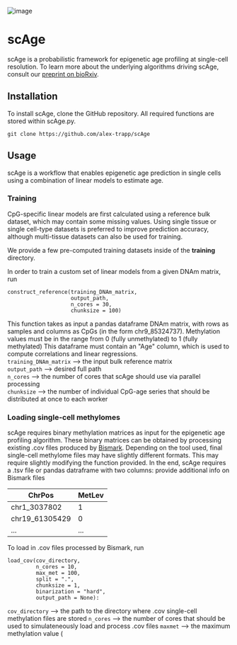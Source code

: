 ![image](https://user-images.githubusercontent.com/83630286/121631269-bfda1d80-ca4c-11eb-830b-6c8378d18160.png)

# scAge

scAge is a probabilistic framework for epigenetic age profiling at single-cell resolution.
To learn more about the underlying algorithms driving scAge, consult our [preprint on bioRxiv](https://www.biorxiv.org/content/10.1101/2021.03.13.435247v1).

## Installation
To install scAge, clone the GitHub repository. All required functions are stored within scAge.py.

`git clone https://github.com/alex-trapp/scAge`

## Usage
scAge is a workflow that enables epigenetic age prediction in single cells using a combination of linear models to estimate age.

### Training
CpG-specific linear models are first calculated using a reference bulk dataset, which may contain some missing values.
Using single tissue or single cell-type datasets is preferred to improve prediction accuracy, although multi-tissue datasets
can also be used for training.

We provide a few pre-computed training datasets inside of the **training** directory.

In order to train a custom set of linear models from a given DNAm matrix, run
```
construct_reference(training_DNAm_matrix,
                    output_path,
                    n_cores = 30,
                    chunksize = 100)
```
This function takes as input a pandas dataframe DNAm matrix, with rows as samples and columns as CpGs (in the form chr9_85324737). 
Methylation values must be in the range from 0 (fully unmethylated) to 1 (fully methylated)
This dataframe must contain an "Age" column, which is used to compute correlations and linear regressions. <br>
`training_DNAm_matrix` --> the input bulk reference matrix <br>
`output_path` --> desired full path <br>
`n_cores` -->  the number of cores that scAge should use via parallel processing <br>
`chunksize` --> the number of individual CpG-age series that should be distributed at once to each worker <br>

### Loading single-cell methylomes
scAge requires binary methylation matrices as input for the epigenetic age profiling algorithm. These binary matrices can be obtained
by processing existing .cov files produced by [Bismark](https://www.bioinformatics.babraham.ac.uk/projects/bismark/). Depending on the tool used,
final single-cell methylome files may have slightly different formats. This may require slightly modifying the function provided. 
In the end, scAge requires a .tsv file or pandas datraframe with two columns:
provide additional info on Bismark files

ChrPos | MetLev
------------ | -------------
chr1_3037802 | 1
chr19_61305429 | 0
... | ...

To load in .cov files processed by Bismark, run
```
load_cov(cov_directory, 
         n_cores = 10,
         max_met = 100,
         split = ".",
         chunksize = 1,
         binarization = "hard",
         output_path = None):
```

`cov_directory` --> the path to the directory where .cov single-cell methylation files are stored
`n_cores` --> the number of cores that should be used to simulateneously load and process .cov files
`maxmet` --> the maximum methylation value (
